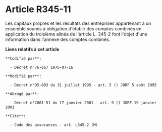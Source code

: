 # Article R345-11

Les capitaux propres et les résultats des entreprises appartenant à un ensemble soumis à obligation d'établir des comptes
combinés en application du troisième alinéa de l'article L. 345-2 font l'objet d'une information dans l'annexe des comptes
combinés.

**Liens relatifs à cet article**

	**Codifié par**:

	  - Décret n°76-667 1976-07-16

	**Modifié par**:

	  - Décret n°95-883 du 31 juillet 1995 - art. 5 () JORF 5 août 1995

	**Abrogé par**:

	  - Décret n°2001-51 du 17 janvier 2001 - art. 9 () JORF 19 janvier 2001

	**Cite**:

	  - Code des assurances - art. L345-2 (M)
